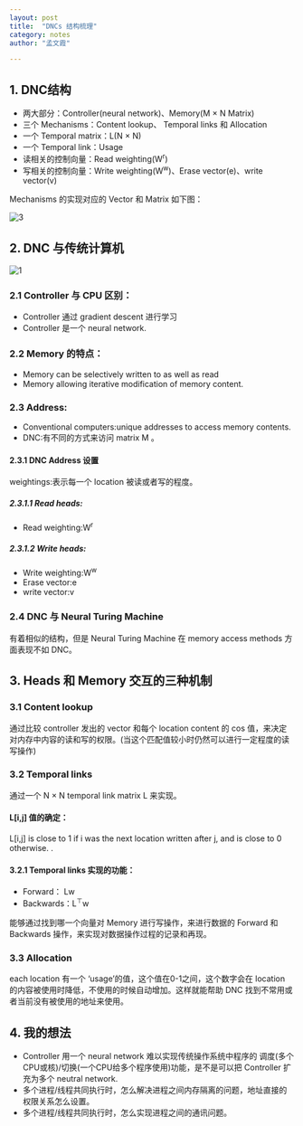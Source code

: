 ```yaml
---
layout: post
title:  "DNCs 结构梳理"
category: notes
author: "孟文霞"

---
```


## 1. DNC结构
* 两大部分：Controller(neural network)、Memory(M × N Matrix)
* 三个 Mechanisms：Content lookup、 Temporal links 和 Allocation
* 一个 Temporal matrix：L(N × N)
* 一个 Temporal link：Usage
* 读相关的控制向量：Read weighting(W<sup>r</sup>)
* 写相关的控制向量：Write weighting(W<sup>w</sup>)、Erase vector(e)、write vector(v)

Mechanisms 的实现对应的 Vector 和 Matrix 如下图：    

![3](/images/blog/2017-4-20/3.jpg)  


## 2. DNC 与传统计算机
![1](/images/blog/2017-4-20/1.jpg)  

### 2.1 Controller 与 CPU 区别：
* Controller 通过 gradient descent 进行学习
* Controller 是一个 neural network.

### 2.2 Memory 的特点：
* Memory can be selectively written to as well as read
* Memory allowing iterative modification of memory content.

### 2.3 Address:
* Conventional computers:unique addresses to access memory contents.
* DNC:有不同的方式来访问 matrix M 。 

#### 2.3.1 DNC Address 设置
weightings:表示每一个 location 被读或者写的程度。

##### 2.3.1.1 Read heads:
* Read weighting:W<sup>r</sup> 

##### 2.3.1.2 Write heads:
* Write weighting:W<sup>w</sup>
* Erase vector:e
* write vector:v


### 2.4 DNC 与 Neural Turing Machine
有着相似的结构，但是 Neural Turing Machine 在 memory access methods 方面表现不如 DNC。    

## 3. Heads 和 Memory 交互的三种机制

### 3.1 Content lookup
通过比较 controller 发出的 vector 和每个 location content 的 cos 值，来决定对内存中内容的读和写的权限。(当这个匹配值较小时仍然可以进行一定程度的读写操作)

### 3.2 Temporal links 
通过一个 N × N temporal link matrix L 来实现。     
#### L[i,j] 值的确定：
L[i,j] is close to 1 if i was the next location written after j, and is close to 0 otherwise.    . 

#### 3.2.1 Temporal links 实现的功能：
* Forward： Lw
* Backwards：L<sup>⊤</sup>w 

能够通过找到哪一个向量对 Memory 进行写操作，来进行数据的 Forward 和 Backwards 操作，来实现对数据操作过程的记录和再现。

### 3.3 Allocation 
each location 有一个 ‘usage’的值，这个值在0-1之间，这个数字会在 location 的内容被使用时降低，不使用的时候自动增加。这样就能帮助 DNC 找到不常用或者当前没有被使用的地址来使用。


## 4. 我的想法
* Controller 用一个 neural network 难以实现传统操作系统中程序的 调度(多个CPU或核)/切换(一个CPU给多个程序使用)功能，是不是可以把 Controller 扩充为多个 neutral network.    
* 多个进程/线程共同执行时，怎么解决进程之间内存隔离的问题，地址直接的权限关系怎么设置。
* 多个进程/线程共同执行时，怎么实现进程之间的通讯问题。
